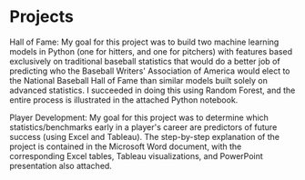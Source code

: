 # Projects
Hall of Fame:  My goal for this project was to build two machine learning models in Python (one for hitters, and one for pitchers) with features based exclusively on traditional baseball statistics that would do a better job of predicting who the Baseball Writers' Association of America would elect to the National Baseball Hall of Fame than similar models built solely on advanced statistics.  I succeeded in doing this using Random Forest, and the entire process is illustrated in the attached Python notebook.

Player Development:  My goal for this project was to determine which statistics/benchmarks early in a player's career are predictors of future success (using Excel and Tableau).  The step-by-step explanation of the project is contained in the Microsoft Word document, with the corresponding Excel tables, Tableau visualizations, and PowerPoint presentation also attached.
